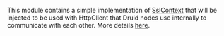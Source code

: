 <!--
  ~ Licensed to the Apache Software Foundation (ASF) under one
  ~ or more contributor license agreements.  See the NOTICE file
  ~ distributed with this work for additional information
  ~ regarding copyright ownership.  The ASF licenses this file
  ~ to you under the Apache License, Version 2.0 (the
  ~ "License"); you may not use this file except in compliance
  ~ with the License.  You may obtain a copy of the License at
  ~
  ~   http://www.apache.org/licenses/LICENSE-2.0
  ~
  ~ Unless required by applicable law or agreed to in writing,
  ~ software distributed under the License is distributed on an
  ~ "AS IS" BASIS, WITHOUT WARRANTIES OR CONDITIONS OF ANY
  ~ KIND, either express or implied.  See the License for the
  ~ specific language governing permissions and limitations
  ~ under the License.
  -->

This module contains a simple implementation of [SslContext](http://docs.oracle.com/javase/8/docs/api/javax/net/ssl/SSLContext.html)
that will be injected to be used with HttpClient that Druid nodes use internally to communicate with each other.
More details [here](http://druid.io/docs/latest/development/extensions-core/simple-client-sslcontext.html).

